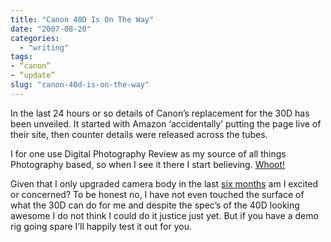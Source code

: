 ```yaml
---
title: "Canon 40D Is On The Way"
date: "2007-08-20"
categories:
  - "writing"
tags:
- “canon”
- “update”
slug: "canon-40d-is-on-the-way"
---
```


In the last 24 hours or so details of Canon’s replacement for the 30D has been unveiled.
It started with Amazon ‘accidentally’ putting the page live of their site, then counter details were released across the tubes.

I for one use Digital Photography Review as my source of all things Photography based, so when I see it there I start believing. [Whoot!][1]

Given that I only upgraded camera body in the last [six months][2] am I excited or concerned?
To be honest no, I have not even touched the surface of what the 30D can do for me and despite the spec’s of the 40D looking awesome I do not think I could do it justice just yet. But if you have a demo rig going spare I’ll happily test it out for you.

[1]:	https://www.dpreview.com/news/0708/07082010canoneos40d.asp
[2]:	https://adamchamberlin.info/2007/03/camera-upgrade
